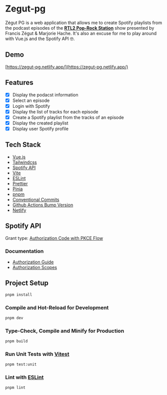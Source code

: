 # Zegut-pg

Zégut PG is a web application that allows me to create Spotify playlists from the podcast episodes of the [**RTL2 Pop-Rock Station**](https://www.rtl2.fr/programmes/poprockstation) show presented by Francis Zégut & Marjorie Hache. It's also an excuse for me to play around with Vue.js and the Spotify API 🤓.

## Demo

[https://zegut-pg.netlify.app/](https://zegut-pg.netlify.app/)

## Features

- [x] Display the podacst information
- [x] Select an episode
- [x] Login with Spotify
- [x] Display the list of tracks for each episode
- [x] Create a Spotify playlist from the tracks of an episode
- [x] Display the created playlist
- [x] Display user Spotify profile

## Tech Stack

- [Vue.js](https://vuejs.org/)
- [Tailwindcss](https://tailwindcss.com/)
- [Spotify API](https://developer.spotify.com/documentation/web-api/)
- [Vite](https://vitejs.dev/)
- [ESLint](https://eslint.org/)
- [Prettier](https://prettier.io/)
- [Pinia](https://pinia.esm.dev/)
- [pnpm](https://pnpm.io/)
- [Conventional Commits](https://www.conventionalcommits.org/en/v1.0.0/)
- [Github Actions Bump Version](https://github.com/marketplace/actions/automated-version-bump)
- [Netlify](https://www.netlify.com/)


## Spotify API

Grant type: [Authorization Code with PKCE Flow](https://developer.spotify.com/documentation/web-api/tutorials/code-pkce-flow)

### Documentation
- [Authorization Guide](https://developer.spotify.com/documentation/general/guides/authorization-guide/)
- [Authorization Scopes](https://developer.spotify.com/documentation/general/guides/scopes/)



## Project Setup

```sh
pnpm install
```

### Compile and Hot-Reload for Development

```sh
pnpm dev
```

### Type-Check, Compile and Minify for Production

```sh
pnpm build
```

### Run Unit Tests with [Vitest](https://vitest.dev/)

```sh
pnpm test:unit
```

### Lint with [ESLint](https://eslint.org/)

```sh
pnpm lint
```
